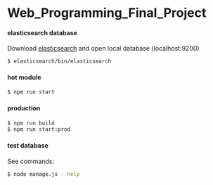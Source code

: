 # Web_Programming_Final_Project

#### elasticsearch database
Download [elasticsearch](https://www.elastic.co/guide/en/elasticsearch/reference/current/_installation.html) and open local database (localhost:9200)

```bash
$ elasticsearch/bin/elasticsearch
```

#### hot module
```bash
$ npm run start
```

#### production
```bash
$ npm run build
$ npm run start:prod
```

#### test database
See commands:
```bash
$ node manage.js --help
```

